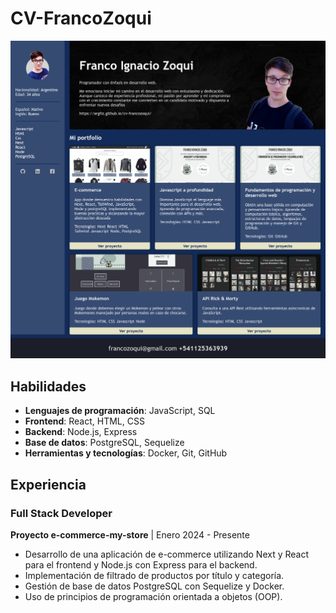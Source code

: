 # CV-FrancoZoqui

![Preview CV Franco Zoqui](./img/cv-preview.png)

## Habilidades

- **Lenguajes de programación**: JavaScript, SQL
- **Frontend**: React, HTML, CSS
- **Backend**: Node.js, Express
- **Base de datos**: PostgreSQL, Sequelize
- **Herramientas y tecnologías**: Docker, Git, GitHub

## Experiencia

### Full Stack Developer
**Proyecto e-commerce-my-store** | Enero 2024 - Presente
- Desarrollo de una aplicación de e-commerce utilizando Next y React para el frontend y Node.js con Express para el backend.
- Implementación de filtrado de productos por título y categoría.
- Gestión de base de datos PostgreSQL con Sequelize y Docker.
- Uso de principios de programación orientada a objetos (OOP).